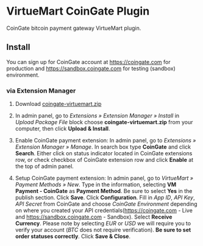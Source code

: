 # VirtueMart CoinGate Plugin

CoinGate bitcoin payment gateway VirtueMart plugin.


## Install

You can sign up for CoinGate account at https://coingate.com for production and https://sandbox.coingate.com for testing (sandbox) environment.

### via Extension Manager

1. Download [coingate-virtuemart.zip](https://github.com/coingate/virtuemart-plugin/releases/download/1.0.0/coingate-virtuemart.zip)

2. In admin panel, go to *Extensions » Extension Manager » Install* in *Upload Package File* block choose **coingate-virtuemart.zip** from your computer, then click **Upload & Install**.

3. Enable CoinGate payment extension: In admin panel, go to *Extensions » Extension Manager » Manage*.
In search box type **CoinGate** and click **Search**. Either click on status indicator located in CoinGate extensions row, or check checkbox of CoinGate extension row and click **Enable** at the top of admin panel.

4. Setup CoinGate payment extension: In admin panel, go to *VirtueMart » Payment Methods » New*. Type in the information, selecting **VM Payment - CoinGate** as **Payment Method**. Be sure to select **Yes** in the publish section. Click **Save**. Click **Configuration**. Fill in *App ID*, *API Key*, *API Secret* from CoinGate and choose *CoinGate Environment* depending on where you created your API credentials(https://coingate.com - Live and https://sandbox.coingate.com - Sandbox). Select **Receive Currency**. Please note by selecting *EUR* or *USD* we will require you to verify your account (*BTC* does not require verification). **Be sure to set order statuses correctly**. Click **Save & Close**.

